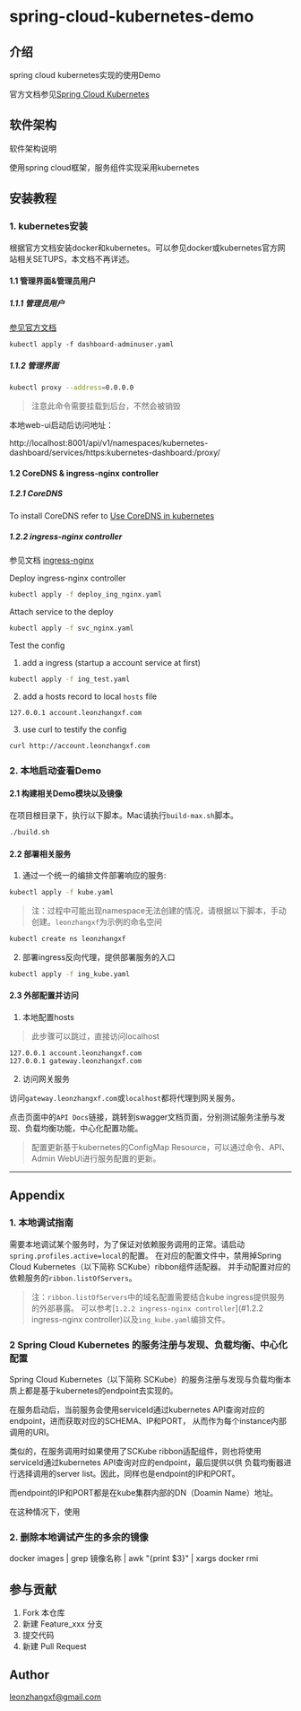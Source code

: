 spring-cloud-kubernetes-demo
============================

## 介绍

spring cloud kubernetes实现的使用Demo

官方文档参见[Spring Cloud Kubernetes](https://cloud.spring.io/spring-cloud-static/spring-cloud-kubernetes/1.0.2.RELEASE/single/spring-cloud-kubernetes.html)

## 软件架构

软件架构说明

使用spring cloud框架，服务组件实现采用kubernetes


## 安装教程

### 1. kubernetes安装

根据官方文档安装docker和kubernetes。可以参见docker或kubernetes官方网站相关SETUPS，本文档不再详述。

#### 1.1 管理界面&管理员用户

##### 1.1.1 管理员用户

[参见官方文档](https://kubernetes.io/docs/tasks/access-application-cluster/web-ui-dashboard/)

```kubernetes
kubectl apply -f dashboard-adminuser.yaml
```

##### 1.1.2 管理界面

```bash
kubectl proxy --address=0.0.0.0
```

> 注意此命令需要挂载到后台，不然会被销毁

本地web-ui启动后访问地址：

http://localhost:8001/api/v1/namespaces/kubernetes-dashboard/services/https:kubernetes-dashboard:/proxy/

#### 1.2 CoreDNS & ingress-nginx controller

##### 1.2.1 CoreDNS

To install CoreDNS refer to 
[Use CoreDNS in kubernetes](https://github.com/coredns/deployment/tree/master/kubernetes)

##### 1.2.2 ingress-nginx controller

参见文档 [ingress-nginx](https://kubernetes.github.io/ingress-nginx/deploy/)

Deploy ingress-nginx controller

```bash
kubectl apply -f deploy_ing_nginx.yaml
```

Attach service to the deploy

```bash
kubectl apply -f svc_nginx.yaml
```

Test the config

1. add a ingress (startup a account service at first)

```bash
kubectl apply -f ing_test.yaml
```

2. add a hosts record to local `hosts` file

```text
127.0.0.1 account.leonzhangxf.com
```

3. use curl to testify the config 

```bash
curl http://account.leonzhangxf.com
```

### 2. 本地启动查看Demo

#### 2.1 构建相关Demo模块以及镜像

在项目根目录下，执行以下脚本。Mac请执行`build-max.sh`脚本。

```bash
./build.sh
```

#### 2.2 部署相关服务

1. 通过一个统一的编排文件部署响应的服务:

```bash
kubectl apply -f kube.yaml
```

> 注：过程中可能出现namespace无法创建的情况，请根据以下脚本，手动创建。`leonzhangxf`为示例的命名空间

```bash
kubectl create ns leonzhangxf
```

2. 部署ingress反向代理，提供部署服务的入口

```bash
kubectl apply -f ing_kube.yaml
```

#### 2.3 外部配置并访问

1. 本地配置hosts

> 此步骤可以跳过，直接访问localhost

```text
127.0.0.1 account.leonzhangxf.com
127.0.0.1 gateway.leonzhangxf.com
```

2. 访问网关服务

访问`gateway.leonzhangxf.com`或`localhost`都将代理到网关服务。

点击页面中的`API Docs`链接，跳转到swagger文档页面，分别测试服务注册与发现、负载均衡功能，中心化配置功能。

> 配置更新基于kubernetes的ConfigMap Resource，可以通过命令、API、Admin WebUI进行服务配置的更新。

---

## Appendix

### 1. 本地调试指南

需要本地调试某个服务时，为了保证对依赖服务调用的正常。请启动`spring.profiles.active=local`的配置。
在对应的配置文件中，禁用掉Spring Cloud Kubernetes（以下简称 SCKube）ribbon组件适配器。
并手动配置对应的依赖服务的`ribbon.listOfServers`。

> 注：`ribbon.listOfServers`中的域名配置需要结合kube ingress提供服务的外部暴露。
> 可以参考[`1.2.2 ingress-nginx controller`](#1.2.2 ingress-nginx controller)以及`ing_kube.yaml`编排文件。

### 2 Spring Cloud Kubernetes 的服务注册与发现、负载均衡、中心化配置

Spring Cloud Kubernetes（以下简称 SCKube）的服务注册与发现与负载均衡本质上都是基于kubernetes的endpoint去实现的。

在服务启动后，当前服务会使用serviceId通过kubernetes API查询对应的endpoint，进而获取对应的SCHEMA、IP和PORT，
从而作为每个instance内部调用的URI。

类似的，在服务调用时如果使用了SCKube ribbon适配组件，则也将使用serviceId通过kubernetes API查询对应的endpoint，最后提供以供
负载均衡器进行选择调用的server list。因此，同样也是endpoint的IP和PORT。

而endpoint的IP和PORT都是在kube集群内部的DN（Doamin Name）地址。

在这种情况下，使用


### 2. 删除本地调试产生的多余的镜像

docker images | grep 镜像名称 | awk "{print $3}" | xargs docker rmi



## 参与贡献

1. Fork 本仓库
2. 新建 Feature_xxx 分支
3. 提交代码
4. 新建 Pull Request

## Author

leonzhangxf@gmail.com